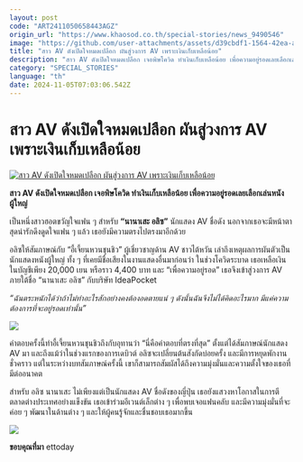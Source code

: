```yaml
---
layout: post
code: "ART2411050658443AGZ"
origin_url: "https://www.khaosod.co.th/special-stories/news_9490546"
image: "https://github.com/user-attachments/assets/d39cbdf1-1564-42ea-a4ed-2aad1369a9ef"
title: "สาว AV ดังเปิดใจหมดเปลือก ผันสู่วงการ AV เพราะเงินเก็บเหลือน้อย"
description: "สาว AV ดังเปิดใจหมดเปลือก เจอพิษโควิด ทำเงินเก็บเหลือน้อย เพื่อความอยู่รอดเลยเลือกเล่นหนังผู้ใหญ่"
category: "SPECIAL_STORIES"
language: "th"
date: 2024-11-05T07:03:06.542Z
---
```


# สาว AV ดังเปิดใจหมดเปลือก ผันสู่วงการ AV เพราะเงินเก็บเหลือน้อย

[![สาว AV ดังเปิดใจหมดเปลือก ผันสู่วงการ AV เพราะเงินเก็บเหลือน้อย](https://www.khaosod.co.th/wpapp/uploads/2024/11/av1105-1w.jpg "สาว AV ดังเปิดใจหมดเปลือก ผันสู่วงการ AV เพราะเงินเก็บเหลือน้อย")](https://www.khaosod.co.th/wpapp/uploads/2024/11/av1105-1w.jpg)

**สาว AV ดังเปิดใจหมดเปลือก เจอพิษโควิด ทำเงินเก็บเหลือน้อย เพื่อความอยู่รอดเลยเลือกเล่นหนังผู้ใหญ่**

เป็นหนึ่งสาวฮอตขวัญใจแฟน ๆ สำหรับ **“นานาเสะ อลิซ”** นักแสดง AV ชื่อดัง นอกจากเธอจะมีหน้าตาสุดน่ารักดึงดูดใจแฟน ๆ แล้ว เธอยังมีความตรงไปตรงมาอีกด้วย

อลิซให้สัมภาษณ์กับ “อี้เจี้ยนหวนชุนชิว” ผู้เชี่ยวชาญด้าน AV ชาวไต้หวัน เล่าถึงเหตุผลการผันตัวเป็นนักแสดงหนังผู้ใหญ่ ทั้ง ๆ ที่เคยมีชื่อเสียงในงานแสดงอื่นมาก่อนว่า ในช่วงโควิดระบาด เธอเหลือเงินในบัญชีเพียง 20,000 เยน หรือราว 4,400 บาท และ “เพื่อความอยู่รอด” เธอจึงเข้าสู่วงการ AV ภายใต้ชื่อ “นานาเสะ อลิซ” กับบริษัท IdeaPocket

_“ฉันตระหนักได้ว่าถ้าไม่ทำอะไรสักอย่างคงต้องอดตายแน่ ๆ ดังนั้นฉันจึงไม่ได้คิดอะไรมาก มีแค่ความต้องการที่จะอยู่รอดเท่านั้น”_

[![](https://www.khaosod.co.th/wpapp/uploads/2024/11/av1105-1.jpg)](https://www.khaosod.co.th/wpapp/uploads/2024/11/av1105-1.jpg)

คำตอบครั้งนี้ทำอี้เจี้ยนหวนชุนชิวถึงกับอุทานว่า “นี่คือคำตอบที่ตรงที่สุด” ตั้งแต่ได้สัมภาษณ์นักแสดง AV มา และถึงแม้ว่าในช่วงแรกของการเดบิวต์ อลิซจะเปลี่ยนต้นสังกัดบ่อยครั้ง และมีการหยุดพักงานชั่วคราว แต่ในระหว่างบทสัมภาษณ์ครั้งนี้ เขาก็สามารถสัมผัสได้ถึงความมุ่งมั่นและความตั้งใจของเธอที่มีต่ออนาคต

สำหรับ อลิซ นานาเสะ ไม่เพียงแต่เป็นนักแสดง AV ชื่อดังของญี่ปุ่น เธอยังแสวงหาโอกาสในการตีตลาดต่างประเทศอย่างแข็งขัน เธอเข้าร่วมอีเวนต์เล็กต่าง ๆ เพื่อพบเจอแฟนคลับ และมีความมุ่งมั่นที่จะค่อย ๆ พัฒนาในด้านต่าง ๆ และให้ผู้คนรู้จักและชื่นชอบเธอมากขึ้น

[![](https://www.khaosod.co.th/wpapp/uploads/2024/11/av1105-2.jpg)](https://www.khaosod.co.th/wpapp/uploads/2024/11/av1105-2.jpg)

**ขอบคุณที่มา** ettoday